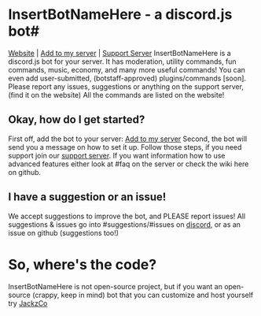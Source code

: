 # InsertBotNameHere - a discord.js bot#
[Website](https://jackz.me/InsertBotNameHere)  |  [Add to my server](https://discordapp.com/oauth2/authorize/?permissions=536345719&scope=bot&client_id=344510588350627841)  |  [Support Server](https://discord.gg/9bVBdp7)
InsertBotNameHere is a discord.js bot for your server.
It has moderation, utility commands, fun commands, music, economy, and many more useful commands! 
You can even add user-submitted, (botstaff-approved) plugins/commands [soon]. Please report any issues, suggestions or anything on the support server, (find it on the website) All the commands are listed on the website! 
 
## Okay, how do I get started? ##
First off, add the bot to your server: [Add to my server](https://discordapp.com/oauth2/authorize/?permissions=536345719&scope=bot&client_id=344510588350627841)
Second, the bot will send you a message on how to set it up. Follow those steps, if you need support join our [support server](https://discord.gg/9bVBdp7). If you want information how to use advanced features either look at #faq on the server or check the wiki here on github.

## I have a suggestion or an issue! ##
We accept suggestions to improve the bot, and PLEASE report issues!
All suggestions & issues go into #suggestions/#issues on [discord](https://discord.gg/9bVBdp7), or as an issue on github (suggestions too!)


# So, where's the code? #
InsertBotNameHere is not open-source project, but if you want an open-source (crappy, keep in mind) bot that you can customize and host yourself try [JackzCo](https://github.com/Jackzmc/JackzCo-Bot)
